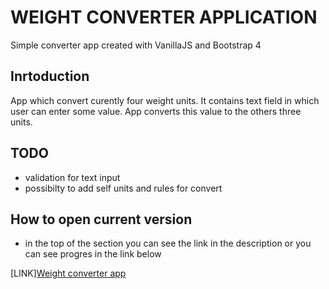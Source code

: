 # WEIGHT CONVERTER APPLICATION
Simple converter app created with VanillaJS and Bootstrap 4
## Inrtoduction
App which convert curently four weight units. It contains text field in which user can enter some value. App converts this value to the others three units. 
## TODO

- validation for text input
- possibilty to add self units and rules for convert

## How to open current version

- in the top of the section you can see the link in the description or you can see progres in the link below

[LINK][Weight converter app](https://simon125.github.io/weight-converter-app/)